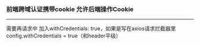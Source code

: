 ### 前端跨域认证携带cookie 允许后端操作Cookie

---

需要再请求中 加入withCredentials: true，如果是写在axios请求拦截器里 config.withCredentials = true（和header平级）
